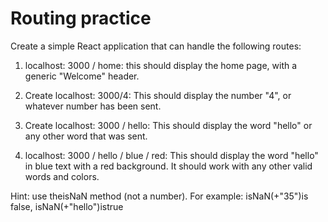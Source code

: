 # Routing practice

Create a simple React application that can handle the following routes:

1. localhost: 3000 / home: this should display the home page, with a generic "Welcome" header.

2. Create localhost: 3000/4: This should display the number "4", or whatever number has been sent.

3. Create localhost: 3000 / hello: This should display the word "hello" or any other word that was sent.

4. localhost: 3000 / hello / blue / red: This should display the word "hello" in blue text with a red background. It should work with any other valid words and colors.

Hint: use theisNaN method (not a number). For example: isNaN(+"35")is false, isNaN(+"hello")istrue
